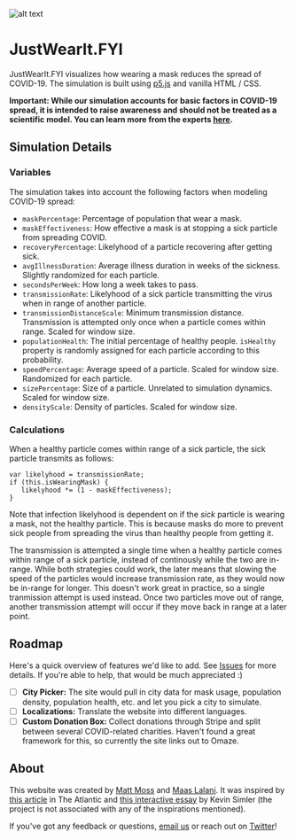![alt text](https://just-wear-it.s3-us-west-2.amazonaws.com/open-graph-image.png)

# JustWearIt.FYI

JustWearIt.FYI visualizes how wearing a mask reduces the spread of COVID-19. The simulation is built using [p5.js](https://p5js.org) and vanilla HTML / CSS.

**Important: While our simulation accounts for basic factors in COVID-19 spread, it is intended to raise awareness and should not be treated as a scientific model. You can learn more from the experts [here](https://www.preprints.org/manuscript/202004.0203/v1).**

## Simulation Details

### Variables

The simulation takes into account the following factors when modeling COVID-19 spread:

- `maskPercentage`: Percentage of population that wear a mask.
- `maskEffectiveness`: How effective a mask is at stopping a sick particle from spreading COVID.
- `recoveryPercentage`: Likelyhood of a particle recovering after getting sick.
- `avgIllnessDuration`: Average illness duration in weeks of the sickness. Slightly randomized for each particle.
- `secondsPerWeek`: How long a week takes to pass.
- `transmissionRate`: Likelyhood of a sick particle transmitting the virus when in range of another particle.
- `transmissionDistanceScale`: Minimum transmission distance. Transmission is attempted only once when a particle comes within range. Scaled for window size.
- `populationHealth`: The initial percentage of healthy people. `isHealthy` property is randomly assigned for each particle according to this probability.
- `speedPercentage`: Average speed of a particle. Scaled for window size. Randomized for each particle. 
- `sizePercentage`: Size of a particle. Unrelated to simulation dynamics. Scaled for window size.
- `densityScale`: Density of particles. Scaled for window size.

### Calculations

When a healthy particle comes within range of a sick particle, the sick particle transmits as follows:

```
var likelyhood = transmissionRate;
if (this.isWearingMask) {
   likelyhood *= (1 - maskEffectiveness); 
}
```

Note that infection likelyhood is dependent on if the *sick* particle is wearing a mask, not the healthy particle. This is because masks do more to prevent sick people from spreading the virus than healthy people from getting it.

The transmission is attempted a single time when a healthy particle comes within range of a sick particle, instead of continously while the two are in-range. While both strategies could work, the later means that slowing the speed of the particles would increase transmission rate, as they would now be in-range for longer. This doesn't work great in practice, so a single tranmission attempt is used instead. Once two particles move out of range, another transmission attempt will occur if they move back in range at a later point.

## Roadmap

Here's a quick overview of features we'd like to add. See [Issues](https://github.com/matthewmoss/just-wear-it/issues) for more details. If you're able to help, that would be much appreciated :)

- [ ] **City Picker:** The site would pull in city data for mask usage, population density, population health, etc. and let you pick a city to simulate.
- [ ] **Localizations:** Translate the website into different languages.
- [ ] **Custom Donation Box:** Collect donations through Stripe and split between several COVID-related charities. Haven't found a great framework for this, so currently the site links out to Omaze.

## About

This website was created by [Matt Moss](https://twitter.com/thefuturematt) and [Maas Lalani](https://twitter.com/maaslalani). It was inspired by [this article](https://www.theatlantic.com/health/archive/2020/04/dont-wear-mask-yourself/610336/?scrollnoblockerrefresh=1) in The Atlantic and [this interactive essay](https://meltingasphalt.com/interactive/outbreak/) by Kevin Simler (the project is not associated with any of the inspirations mentioned).

If you've got any feedback or questions, [email us](mailto:matthewmoss@me.com) or reach out on [Twitter](https://twitter.com/thefuturematt)!
